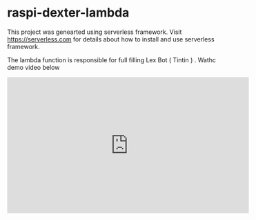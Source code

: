 # raspi-dexter-lambda

This project was genearted using serverless framework. Visit https://serverless.com for details about how to install and use serverless framework.

The lambda function is responsible for full filling Lex Bot ( Tintin ) . Wathc demo video below

<iframe width="560" height="315" src="https://www.youtube.com/embed/OO2m5dOIiR4" frameborder="0" allow="autoplay; encrypted-media" allowfullscreen></iframe>


